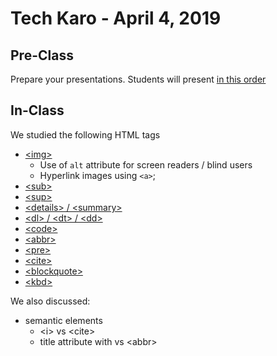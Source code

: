 # Tech Karo - April 4, 2019

## Pre-Class
Prepare your presentations. Students will present [in this order](https://docs.google.com/spreadsheets/d/17exer3kbR_-zD-AnYG_0dLJMHJav092fgtrsXWvpzHw/edit?usp=sharing)

## In-Class
We studied the following HTML tags

- [&lt;img&gt;](https://developer.mozilla.org/en-US/docs/Web/HTML/Element/img)
    - Use of `alt` attribute for screen readers / blind users
    - Hyperlink images using `<a>`;
- [&lt;sub&gt;](https://developer.mozilla.org/en-US/docs/Web/HTML/Element/sub)
- [&lt;sup&gt;](https://developer.mozilla.org/en-US/docs/Web/HTML/Element/sup)
- [&lt;details&gt; / &lt;summary&gt;](https://developer.mozilla.org/en-US/docs/Web/HTML/Element/details)
- [&lt;dl&gt; / &lt;dt&gt; / &lt;dd&gt;](https://developer.mozilla.org/en-US/docs/Web/HTML/Element/dl)
- [&lt;code&gt;](https://developer.mozilla.org/en-US/docs/Web/HTML/Element/code)
- [&lt;abbr&gt;](https://developer.mozilla.org/en-US/docs/Web/HTML/Element/abbr)
- [&lt;pre&gt;](https://developer.mozilla.org/en-US/docs/Web/HTML/Element/pre)
- [&lt;cite&gt;](https://developer.mozilla.org/en-US/docs/Web/HTML/Element/cite)
- [&lt;blockquote&gt;](https://developer.mozilla.org/en-US/docs/Web/HTML/Element/blockquote)
- [&lt;kbd&gt;](https://developer.mozilla.org/en-US/docs/Web/HTML/Element/kbd)

We also discussed:
- semantic elements
    - &lt;i&gt; vs &lt;cite&gt;
    - title attribute with vs &lt;abbr&gt;